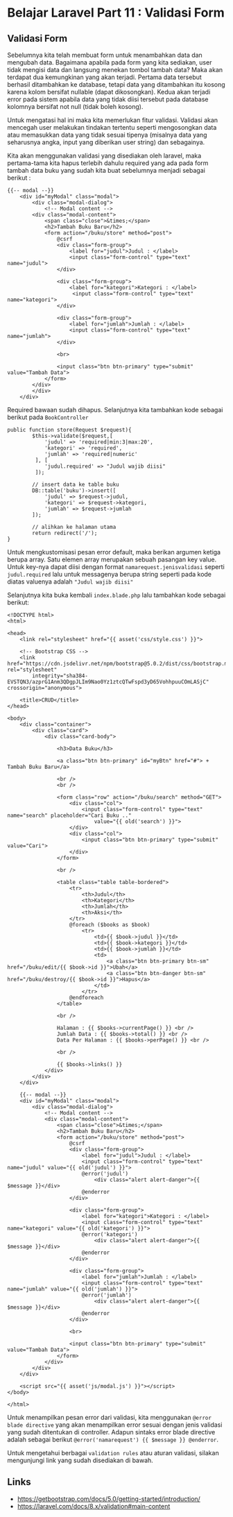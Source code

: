 # Belajar Laravel Part 11 : Validasi Form

## Validasi Form
Sebelumnya kita telah membuat form untuk menambahkan data dan mengubah data. Bagaimana apabila pada form yang kita sediakan, user tidak mengisi data dan langsung menekan tombol tambah data? Maka akan terdapat dua kemungkinan yang akan terjadi. Pertama data tersebut berhasil ditambahkan ke database, tetapi data yang ditambahkan itu kosong karena kolom bersifat nullable (dapat dikosongkan). Kedua akan terjadi error pada sistem apabila data yang tidak diisi tersebut pada database kolomnya bersifat not null (tidak boleh kosong).

Untuk mengatasi hal ini maka kita memerlukan fitur validasi. Validasi akan mencegah user melakukan tindakan tertentu seperti mengosongkan data atau memasukkan data yang tidak sesuai tipenya (misalnya data yang seharusnya angka, input yang diberikan user string) dan sebagainya.

Kita akan menggunakan validasi yang disediakan oleh laravel, maka pertama-tama kita hapus terlebih dahulu required yang ada pada form tambah data buku yang sudah kita buat sebelumnya menjadi sebagai berikut :
```
{{-- modal --}}
    <div id="myModal" class="modal">
        <div class="modal-dialog">
            <!-- Modal content -->
        <div class="modal-content">
            <span class="close">&times;</span>
            <h2>Tambah Buku Baru</h2>
            <form action="/buku/store" method="post">
                @csrf
                <div class="form-group">
                    <label for="judul">Judul : </label>
                    <input class="form-control" type="text" name="judul">
                </div>

                <div class="form-group">
                    <label for="kategori">Kategori : </label>
                     <input class="form-control" type="text" name="kategori">
                </div>

                <div class="form-group">
                    <label for="jumlah">Jumlah : </label>
                    <input class="form-control" type="text" name="jumlah">
                </div>

                <br>

                <input class="btn btn-primary" type="submit" value="Tambah Data">
            </form>
        </div>
        </div>
    </div>
```
Required bawaan sudah dihapus. Selanjutnya kita tambahkan kode sebagai berikut pada `BookController`
```
public function store(Request $request){
        $this->validate($request,[
            'judul' => 'required|min:3|max:20',
            'kategori' => 'required',
            'jumlah' => 'required|numeric'
         ], [
            'judul.required' => "Judul wajib diisi"
         ]);
  
        // insert data ke table buku
        DB::table('buku')->insert([
            'judul' => $request->judul,
            'kategori' => $request->kategori,
            'jumlah' => $request->jumlah
        ]);

	    // alihkan ke halaman utama
	    return redirect('/');
}
```
Untuk mengkustomisasi pesan error default, maka berikan argumen ketiga berupa array. Satu elemen array merupakan sebuah pasangan key value. Untuk key-nya dapat diisi dengan format `namarequest.jenisvalidasi` seperti `judul.required` lalu untuk messagenya berupa string seperti pada kode diatas valuenya adalah `"Judul wajib diisi"`


Selanjutnya kita buka kembali `index.blade.php` lalu tambahkan kode sebagai berikut:
```
<!DOCTYPE html>
<html>

<head>
    <link rel="stylesheet" href="{{ asset('css/style.css') }}">

    <!-- Bootstrap CSS -->
    <link href="https://cdn.jsdelivr.net/npm/bootstrap@5.0.2/dist/css/bootstrap.min.css" rel="stylesheet"
        integrity="sha384-EVSTQN3/azprG1Anm3QDgpJLIm9Nao0Yz1ztcQTwFspd3yD65VohhpuuCOmLASjC" crossorigin="anonymous">

    <title>CRUD</title>
</head>

<body>
    <div class="container">
        <div class="card">
            <div class="card-body">

                <h3>Data Buku</h3>

                <a class="btn btn-primary" id="myBtn" href="#"> + Tambah Buku Baru</a>

                <br />
                <br />

                <form class="row" action="/buku/search" method="GET">
                    <div class="col">
                        <input class="form-control" type="text" name="search" placeholder="Cari Buku .."
                            value="{{ old('search') }}">
                    </div>
                    <div class="col">
                        <input class="btn btn-primary" type="submit" value="Cari">
                    </div>
                </form>

                <br />

                <table class="table table-bordered">
                    <tr>
                        <th>Judul</th>
                        <th>Kategori</th>
                        <th>Jumlah</th>
                        <th>Aksi</th>
                    </tr>
                    @foreach ($books as $book)
                        <tr>
                            <td>{{ $book->judul }}</td>
                            <td>{{ $book->kategori }}</td>
                            <td>{{ $book->jumlah }}</td>
                            <td>
                                <a class="btn btn-primary btn-sm" href="/buku/edit/{{ $book->id }}">Ubah</a>
                                <a class="btn btn-danger btn-sm" href="/buku/destroy/{{ $book->id }}">Hapus</a>
                            </td>
                        </tr>
                    @endforeach
                </table>

                <br />

                Halaman : {{ $books->currentPage() }} <br />
                Jumlah Data : {{ $books->total() }} <br />
                Data Per Halaman : {{ $books->perPage() }} <br />

                <br />

                {{ $books->links() }}
            </div>
        </div>
    </div>

    {{-- modal --}}
    <div id="myModal" class="modal">
        <div class="modal-dialog">
            <!-- Modal content -->
            <div class="modal-content">
                <span class="close">&times;</span>
                <h2>Tambah Buku Baru</h2>
                <form action="/buku/store" method="post">
                    @csrf
                    <div class="form-group">
                        <label for="judul">Judul : </label>
                        <input class="form-control" type="text" name="judul" value="{{ old('judul') }}">
                        @error('judul')
                            <div class="alert alert-danger">{{ $message }}</div>
                        @enderror
                    </div>

                    <div class="form-group">
                        <label for="kategori">Kategori : </label>
                        <input class="form-control" type="text" name="kategori" value="{{ old('kategori') }}">
                        @error('kategori')
                            <div class="alert alert-danger">{{ $message }}</div>
                        @enderror
                    </div>

                    <div class="form-group">
                        <label for="jumlah">Jumlah : </label>
                        <input class="form-control" type="text" name="jumlah" value="{{ old('jumlah') }}">
                        @error('jumlah')
                            <div class="alert alert-danger">{{ $message }}</div>
                        @enderror
                    </div>

                    <br>

                    <input class="btn btn-primary" type="submit" value="Tambah Data">
                </form>
            </div>
        </div>
    </div>

    <script src="{{ asset('js/modal.js') }}"></script>
</body>

</html>
```
Untuk menampilkan pesan error dari validasi, kita menggunakan `@error blade directive` yang akan menampilkan error sesuai dengan jenis validasi yang sudah ditentukan di controller. Adapun sintaks error blade directive adalah sebagai berikut `@error('namarequest') {{ $message }} @enderror`.

Untuk mengetahui berbagai `validation rules` atau aturan validasi, silakan mengunjungi link yang sudah disediakan di bawah.


## Links
- https://getbootstrap.com/docs/5.0/getting-started/introduction/
- https://laravel.com/docs/8.x/validation#main-content

